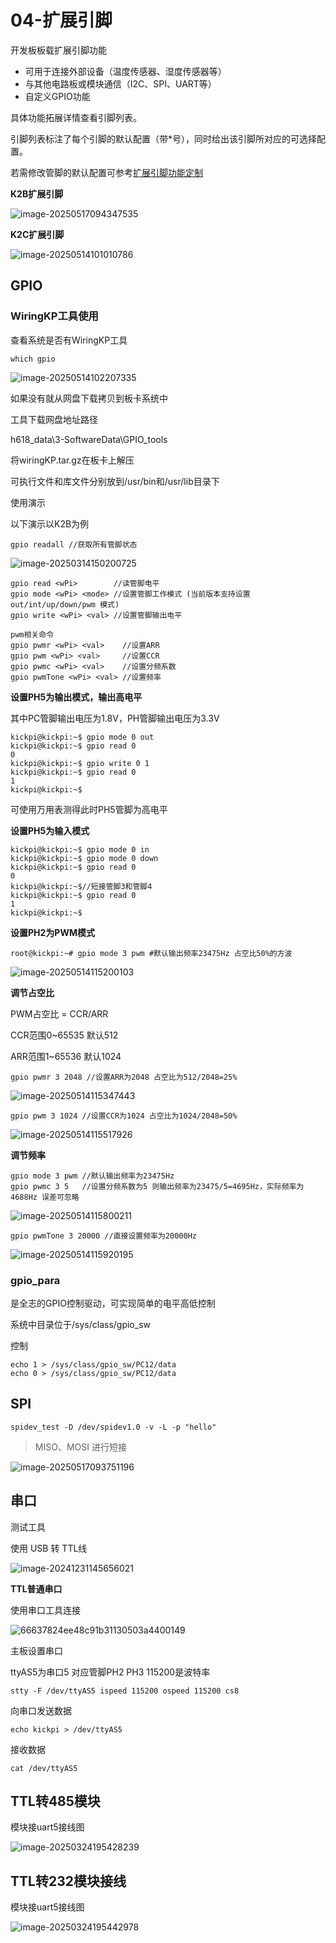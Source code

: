# 04-扩展引脚

开发板板载扩展引脚功能

* 可用于连接外部设备（温度传感器、湿度传感器等）
* 与其他电路板或模块通信（I2C、SPI、UART等）
* 自定义GPIO功能

具体功能拓展详情查看引脚列表。

引脚列表标注了每个引脚的默认配置（带*号），同时给出该引脚所对应的可选择配置。

若需修改管脚的默认配置可参考[扩展引脚功能定制](../08-进阶/扩展引脚功能定制.md)

**K2B扩展引脚**

![image-20250517094347535](http://tanzhtanzh.oss-cn-shenzhen.aliyuncs.com/img/image-20250517094347535.png)

**K2C扩展引脚**

![image-20250514101010786](http://tanzhtanzh.oss-cn-shenzhen.aliyuncs.com/img/image-20250514101010786.png)



## GPIO

### WiringKP工具使用

查看系统是否有WiringKP工具

``` shell
which gpio
```

![image-20250514102207335](http://tanzhtanzh.oss-cn-shenzhen.aliyuncs.com/img/image-20250514102207335.png)

如果没有就从网盘下载拷贝到板卡系统中

工具下载网盘地址路径

h618_data\3-SoftwareData\GPIO_tools

将wiringKP.tar.gz在板卡上解压

可执行文件和库文件分别放到/usr/bin和/usr/lib目录下

使用演示

以下演示以K2B为例

``` shell
gpio readall //获取所有管脚状态
```

![image-20250314150200725](http://tanzhtanzh.oss-cn-shenzhen.aliyuncs.com/img/image-20250314150200725.png)

``` shell
gpio read <wPi>        //读管脚电平
gpio mode <wPi> <mode> //设置管脚工作模式 (当前版本支持设置out/int/up/down/pwm 模式)
gpio write <wPi> <val> //设置管脚输出电平

pwm相关命令
gpio pwmr <wPi> <val>    //设置ARR
gpio pwm <wPi> <val>     //设置CCR
gpio pwmc <wPi> <val>    //设置分频系数
gpio pwmTone <wPi> <val> //设置频率
```

**设置PH5为输出模式，输出高电平**

其中PC管脚输出电压为1.8V，PH管脚输出电压为3.3V

``` shell
kickpi@kickpi:~$ gpio mode 0 out
kickpi@kickpi:~$ gpio read 0
0
kickpi@kickpi:~$ gpio write 0 1
kickpi@kickpi:~$ gpio read 0
1
kickpi@kickpi:~$
```

可使用万用表测得此时PH5管脚为高电平

**设置PH5为输入模式**

``` shell
kickpi@kickpi:~$ gpio mode 0 in
kickpi@kickpi:~$ gpio mode 0 down
kickpi@kickpi:~$ gpio read 0
0
kickpi@kickpi:~$//短接管脚3和管脚4
kickpi@kickpi:~$ gpio read 0
1
kickpi@kickpi:~$
```

**设置PH2为PWM模式**

``` shell
root@kickpi:~# gpio mode 3 pwm #默认输出频率23475Hz 占空比50%的方波
```

![image-20250514115200103](http://tanzhtanzh.oss-cn-shenzhen.aliyuncs.com/img/image-20250514115200103.png)

**调节占空比**

PWM占空比 = CCR/ARR

CCR范围0~65535 默认512

ARR范围1~65536 默认1024

``` shell
gpio pwmr 3 2048 //设置ARR为2048 占空比为512/2048=25%
```

![image-20250514115347443](http://tanzhtanzh.oss-cn-shenzhen.aliyuncs.com/img/image-20250514115347443.png)

``` shell
gpio pwm 3 1024 //设置CCR为1024 占空比为1024/2048=50%
```

![image-20250514115517926](http://tanzhtanzh.oss-cn-shenzhen.aliyuncs.com/img/image-20250514115517926.png)

**调节频率**

``` shell
gpio mode 3 pwm //默认输出频率为23475Hz
gpio pwmc 3 5   //设置分频系数为5 则输出频率为23475/5=4695Hz，实际频率为4688Hz 误差可忽略
```

![image-20250514115800211](http://tanzhtanzh.oss-cn-shenzhen.aliyuncs.com/img/image-20250514115800211.png)

``` shell
gpio pwmTone 3 20000 //直接设置频率为20000Hz
```

![image-20250514115920195](http://tanzhtanzh.oss-cn-shenzhen.aliyuncs.com/img/image-20250514115920195.png)

### gpio_para

是全志的GPIO控制驱动，可实现简单的电平高低控制

系统中目录位于/sys/class/gpio_sw

控制

``` shell
echo 1 > /sys/class/gpio_sw/PC12/data 
echo 0 > /sys/class/gpio_sw/PC12/data 
```



## SPI

``` 
spidev_test -D /dev/spidev1.0 -v -L -p "hello"
```

> MISO、MOSI 进行短接

![image-20250517093751196](http://tanzhtanzh.oss-cn-shenzhen.aliyuncs.com/img/image-20250517093751196.png)

## 串口

测试工具

使用 USB 转 TTL线

![image-20241231145656021](http://tanzhtanzh.oss-cn-shenzhen.aliyuncs.com/img/image-20241231145656021.png)

**TTL普通串口**

使用串口工具连接

![66637824ee48c91b31130503a4400149](http://tanzhtanzh.oss-cn-shenzhen.aliyuncs.com/img/66637824ee48c91b31130503a4400149.jpg)



主板设置串口

ttyAS5为串口5 对应管脚PH2 PH3 115200是波特率

``` shell
stty -F /dev/ttyAS5 ispeed 115200 ospeed 115200 cs8 
```

向串口发送数据

``` shell
echo kickpi > /dev/ttyAS5  
```

接收数据

``` shell
cat /dev/ttyAS5 
```

















## TTL转485模块

模块接uart5接线图

![image-20250324195428239](http://tanzhtanzh.oss-cn-shenzhen.aliyuncs.com/img/image-20250324195428239.png)

## TTL转232模块接线

模块接uart5接线图

![image-20250324195442978](http://tanzhtanzh.oss-cn-shenzhen.aliyuncs.com/img/image-20250324195442978.png)